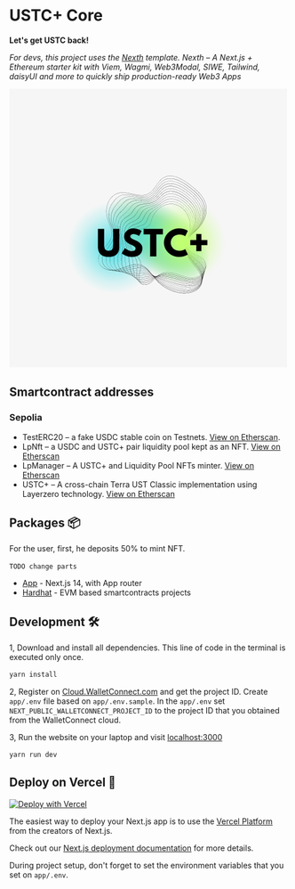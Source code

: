 # USTC+ Core

**Let's get USTC back!**

_For devs, this project uses the [Nexth](https://github.com/wslyvh/nexth) template. Nexth &ndash; A Next.js + Ethereum starter kit with Viem, Wagmi, Web3Modal, SIWE, Tailwind, daisyUI and more to quickly ship production-ready Web3 Apps_

![USTC Plus](./USTC_plus.png)

## Smartcontract addresses

### Sepolia

- TestERC20 &ndash; a fake USDC stable coin on Testnets. [View on Etherscan](https://sepolia.etherscan.io/token/0x32e5c809663f371ec25c7a21953647b448394aa3).
- LpNft &ndash; a USDC and USTC+ pair liquidity pool kept as an NFT. [View on Etherscan](https://sepolia.etherscan.io/address/0x9885055bEb85A0D35B1fFb982Acfeaf61f340877)
- LpManager &ndash; A USTC+ and Liquidity Pool NFTs minter. [View on Etherscan](https://sepolia.etherscan.io/address/0xC72C2e40574C1279fC3D3aDC54C7e055D9727348)
- USTC+ &ndash; A cross-chain Terra UST Classic implementation using Layerzero technology. [View on Etherscan](https://sepolia.etherscan.io/token/0x05df326185A182274058a42cBe613c628f1506B4)

## Packages 📦

For the user, first, he deposits 50% to mint NFT.

`TODO change parts`

- [App](./packages/app) - Next.js 14, with App router
- [Hardhat](./packages/hardhat/) - EVM based smartcontracts projects

## Development 🛠️

1, Download and install all dependencies. This line of code in the terminal is executed only once.

```bash
yarn install
```

2, Register on [Cloud.WalletConnect.com](https://cloud.walletconnect.com/) and get the project ID.
Create `app/.env` file based on `app/.env.sample`.
In the `app/.env` set `NEXT_PUBLIC_WALLETCONNECT_PROJECT_ID` to the project ID that you obtained from the WalletConnect cloud.

3, Run the website on your laptop and visit [localhost:3000](http://localhost:3000/)

```bash
yarn run dev
```

## Deploy on Vercel 🚢

[![Deploy with Vercel](https://vercel.com/button)](https://vercel.com/new/clone?repository-url=https%3A%2F%2Fgithub.com%ustc-plus%2Fcore)

The easiest way to deploy your Next.js app is to use the [Vercel Platform](https://vercel.com/new?utm_medium=nexth&filter=next.js&utm_source=nexth&utm_campaign=nexth-readme) from the creators of Next.js.

Check out our [Next.js deployment documentation](https://nextjs.org/docs/deployment) for more details.

During project setup, don't forget to set the environment variables that you set on `app/.env`.
